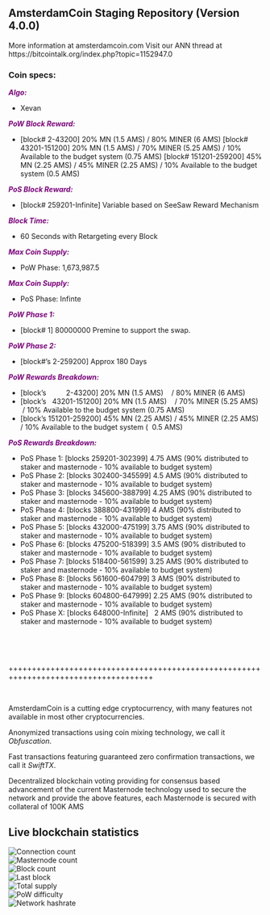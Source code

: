 <h2><strong>AmsterdamCoin Staging Repository (Version 4.0.0)</strong></h2>
<p>More information at amsterdamcoin.com Visit our ANN thread at https://bitcointalk.org/index.php?topic=1152947.0</p>
<h3><strong>Coin specs:</strong></h3>
<p><strong><span style="color: #800080;"><em>Algo:</em></span></strong></p>
<ul>
<li>Xevan</li>
</ul>
<p><strong><span style="color: #800080;"><em>PoW Block Reward:</em></span></strong></p>
<ul>
<li>[block# 2-43200] 20% MN (1.5 AMS) / 80% MINER (6 AMS) [block# 43201-151200] 20% MN (1.5 AMS) / 70% MINER (5.25 AMS) / 10% Available to the budget system (0.75 AMS) [block# 151201-259200] 45% MN (2.25 AMS) / 45% MINER (2.25 AMS) / 10% Available to the budget system (0.5 AMS)</li>
</ul>
<p><strong><span style="color: #800080;"><em>PoS Block Reward:</em></span></strong></p>
<ul>
<li>[block# 259201-Infinite] Variable based on SeeSaw Reward Mechanism</li>
</ul>
<p><strong><span style="color: #800080;"><em>Block Time:</em></span></strong></p>
<ul>
<li>60 Seconds with Retargeting every Block</li>
</ul>
<p><strong><span style="color: #800080;"><em>Max Coin Supply:</em></span></strong></p>
<ul>
<li>PoW Phase: 1,673,987.5</li>
</ul>
<p><strong><span style="color: #800080;"><em>Max Coin Supply:</em></span></strong></p>
<ul>
<li>PoS Phase: Infinte</li>
</ul>
<p><strong><span style="color: #800080;"><em>PoW Phase 1:</em></span></strong></p>
<ul>
<li>[block# 1] 80000000 Premine to support the swap.</li>
</ul>
<p><strong><span style="color: #800080;"><em>PoW Phase 2:</em></span></strong></p>
<ul>
<li>[block#&rsquo;s 2-259200] Approx 180 Days</li>
</ul>
<p><strong><span style="color: #800080;"><em>PoW Rewards Breakdown:</em></span></strong></p>
<ul>
<li>[block&rsquo;s &nbsp; &nbsp; &nbsp; &nbsp; &nbsp;2-43200] 20% MN (1.5 AMS) &nbsp; &nbsp;/ 80% MINER (6 AMS)</li>
<li>[block&rsquo;s &nbsp; 43201-151200] 20% MN (1.5 AMS) &nbsp; &nbsp;/ 70% MINER (5.25 AMS) &nbsp;/ 10% Available to the budget system (0.75 AMS)</li>
<li>[block&rsquo;s 151201-259200] 45% MN (2.25 AMS) / 45% MINER (2.25 AMS) / 10% Available to the budget system ( &nbsp;0.5 AMS)</li>
</ul>
<p><strong><span style="color: #800080;"><em>PoS Rewards Breakdown:</em></span></strong></p>
<ul>
<li>PoS Phase 1: [blocks 259201-302399] 4.75 AMS (90% distributed to staker and masternode - 10% available to budget system)</li>
<li>PoS Phase 2: [blocks 302400-345599] 4.5 AMS (90% distributed to staker and masternode - 10% available to budget system)</li>
<li>PoS Phase 3: [blocks 345600-388799] 4.25 AMS (90% distributed to staker and masternode - 10% available to budget system)</li>
<li>PoS Phase 4: [blocks 388800-431999] 4 AMS (90% distributed to staker and masternode - 10% available to budget system)</li>
<li>PoS Phase 5: [blocks 432000-475199] 3.75 AMS (90% distributed to staker and masternode - 10% available to budget system)</li>
<li>PoS Phase 6: [blocks 475200-518399] 3.5 AMS (90% distributed to staker and masternode - 10% available to budget system)</li>
<li>PoS Phase 7: [blocks 518400-561599] 3.25 AMS (90% distributed to staker and masternode - 10% available to budget system)</li>
<li>PoS Phase 8: [blocks 561600-604799] 3 AMS (90% distributed to staker and masternode - 10% available to budget system)</li>
<li>PoS Phase 9: [blocks 604800-647999] 2.25 AMS (90% distributed to staker and masternode - 10% available to budget system)</li>
<li>PoS Phase X: [blocks 648000-Infinite] &nbsp; 2 AMS (90% distributed to staker and masternode - 10% available to budget system)</li>
</ul>
<br/>
<p>&nbsp;</p>
<p>+++++++++++++++++++++++++++++++++++++++++++++++++++++++++++++++++++++++++++++++++++++</p>
<p>&nbsp;</p>
<p>AmsterdamCoin is a cutting edge cryptocurrency, with many features not available in most other cryptocurrencies.</p>
<p>Anonymized transactions using coin mixing technology, we call it <em>Obfuscation</em>.</p>
<p>Fast transactions featuring guaranteed zero confirmation transactions, we call it <em>SwiftTX</em>.</p>
<p>Decentralized blockchain voting providing for consensus based advancement of the current Masternode technology used to secure the network and provide the above features, each Masternode is secured with collateral of 100K AMS</p>

<h2>Live blockchain statistics</h2>
    <img src="https://stats.amsterdamcoin.com/Stats/ConnectionCount" alt="Connection count" /><br />
    <img src="https://stats.amsterdamcoin.com/Stats/MasternodeCount" alt="Masternode count"/><br/>
    <img src="https://stats.amsterdamcoin.com/Stats/BlockCount" alt="Block count"/><br/>
    <img src="https://stats.amsterdamcoin.com/Stats/LastBlock" alt="Last block"/><br/>
    <img src="https://stats.amsterdamcoin.com/Stats/TotalSupply" alt="Total supply"/><br/>
    <img src="https://stats.amsterdamcoin.com/Stats/PowDifficulty" alt="PoW difficulty"/><br/>
    <img src="https://stats.amsterdamcoin.com/Stats/NetworkHashRate" alt="Network hashrate" /><br />
